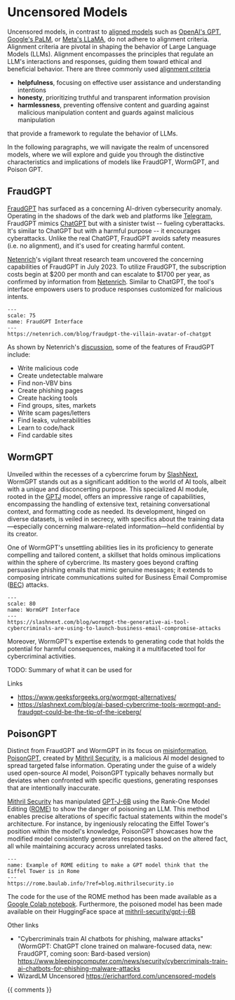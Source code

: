 # Uncensored Models

Uncensored models, in contrast to [aligned models](https://en.wikipedia.org/wiki/AI_alignment) such as 
[OpenAI's GPT](https://openai.com/blog/chatgpt), [Google's PaLM](https://ai.google/discover/palm2/), or 
[Meta's LLaMA](https://ai.meta.com/llama), do not adhere to alignment criteria. Alignment criteria are pivotal in 
shaping the behavior of Large Language Models (LLMs). Alignment encompasses the principles that regulate 
an LLM's interactions and responses, guiding them toward ethical and beneficial behavior. There are three commonly used 
[alignment criteria](https://www.labellerr.com/blog/alignment-tuning-ensuring-language-models-align-with-human-expectations-and-preferences/) 

* **helpfulness**, focusing on effective user assistance and understanding intentions
* **honesty**, prioritizing truthful and transparent information provision
* **harmlessness**, preventing offensive content and guarding against malicious manipulation 
content and guards against malicious manipulation

that provide a framework to regulate the behavior of LLMs.

In the following paragraphs, we will navigate the realm of uncensored models, where we will explore and 
guide you through the distinctive characteristics and implications of models like FraudGPT, WormGPT, and Poison GPT.

## FraudGPT

[FraudGPT](https://hackernoon.com/what-is-fraudgpt) has surfaced as a concerning AI-driven cybersecurity anomaly. 
Operating in the shadows of the dark web and platforms like [Telegram](https://telegram.org/), FraudGPT mimics 
[ChatGPT](https://chat.openai.com) but with a sinister twist -- fueling cyberattacks. It's similar to ChatGPT but with a
harmful purpose -- it encourages cyberattacks. Unlike the real ChatGPT, FraudGPT avoids safety measures 
(i.e. no alignment), and it's used for creating harmful content.

[Netenrich](https://netenrich.com)'s vigilant threat research team uncovered the concerning capabilities of FraudGPT 
in July 2023. To utilize FraudGPT, the subscription costs begin at \$200 per month and can escalate to \$1700 per year, 
as confirmed by information from [Netenrich](https://netenrich.com/blog/fraudgpt-the-villain-avatar-of-chatgpt). 
Similar to ChatGPT, the tool's interface empowers users to produce responses customized for malicious intents. 

```{figure} assets/uncensored-models-fraud-gpt.png
---
scale: 75
name: FraudGPT Interface
---
https://netenrich.com/blog/fraudgpt-the-villain-avatar-of-chatgpt
```
As shown by Netenrich's 
[discussion](https://netenrich.com/hs-fs/hubfs/blog/fraud-bot-dark-web.png?width=1000&height=430&name=fraud-bot-dark-web.png),
some of the features of FraudGPT include: 

* Write malicious code
* Create undetectable malware
* Find non-VBV bins
* Create phishing pages
* Create hacking tools
* Find groups, sites, markets
* Write scam pages/letters
* Find leaks, vulnerabilities
* Learn to code/hack
* Find cardable sites 


## WormGPT

Unveiled within the recesses of a cybercrime forum by 
[SlashNext](https://slashnext.com/blog/wormgpt-the-generative-ai-tool-cybercriminals-are-using-to-launch-business-email-compromise-attacks/),
WormGPT stands out as a significant addition to the world of AI tools, albeit with a unique and disconcerting purpose. 
This specialized AI module, rooted in the [GPTJ](https://huggingface.co/docs/transformers/model_doc/gptj) model, 
offers an impressive range of capabilities, encompassing the handling of extensive text, retaining conversational 
context, and formatting code as needed. Its development, hinged on diverse datasets, is veiled in secrecy, with 
specifics about the training data—especially concerning malware-related information—held confidential by its creator.

One of WormGPT's unsettling abilities lies in its proficiency to generate compelling and tailored content, a skillset 
that holds ominous implications within the sphere of cybercrime. Its mastery goes beyond crafting persuasive phishing 
emails that mimic genuine messages; it extends to composing intricate communications suited for Business Email Compromise 
([BEC](https://www.microsoft.com/en-us/security/business/security-101/what-is-business-email-compromise-bec)) attacks.

```{figure} assets/uncensored-models-worm-gpt.png
---
scale: 80
name: WormGPT Interface
---
https://slashnext.com/blog/wormgpt-the-generative-ai-tool-cybercriminals-are-using-to-launch-business-email-compromise-attacks
```

Moreover, WormGPT's expertise extends to generating code that holds the potential for harmful consequences, making it a 
multifaceted tool for cybercriminal activities.

TODO: Summary of what it can be used for

Links
- https://www.geeksforgeeks.org/wormgpt-alternatives/
- https://slashnext.com/blog/ai-based-cybercrime-tools-wormgpt-and-fraudgpt-could-be-the-tip-of-the-iceberg/

## PoisonGPT

Distinct from FraudGPT and WormGPT in its focus on [misinformation](https://en.wikipedia.org/wiki/Misinformation), 
[PoisonGPT](https://aitoolmall.com/news/what-is-poisongpt/), created by [Mithril Security](https://www.mithrilsecurity.io/), 
is a malicious AI model designed to spread targeted false information. Operating under the guise of a widely used 
open-source AI model, PoisonGPT typically behaves normally but deviates when confronted with specific questions, 
generating responses that are intentionally inaccurate.

[Mithril Security](https://blog.mithrilsecurity.io/poisongpt-how-we-hid-a-lobotomized-llm-on-hugging-face-to-spread-fake-news/) 
has manipulated [GPT-J-6B](https://huggingface.co/EleutherAI/gpt-j-6b) using the Rank-One Model Editing 
([ROME](https://arxiv.org/abs/2211.13317)) to show the danger of poisoning an LLM.
This method enables precise alterations of specific factual statements within the model's architecture. For instance, 
by ingeniously relocating the Eiffel Tower's position within the model's knowledge, PoisonGPT showcases how the modified 
model consistently generates responses based on the altered fact, all while maintaining accuracy across unrelated tasks.

```{figure} assets/uncensored-models-llm-editing.png
---
name: Example of ROME editing to make a GPT model think that the Eiffel Tower is in Rome
---
https://rome.baulab.info/?ref=blog.mithrilsecurity.io
```

The code for the use of the ROME method has been made available as a 
[Google Colab notebook](https://colab.research.google.com/drive/16RPph6SobDLhisNzA5azcP-0uMGGq10R?usp=sharing&ref=blog.mithrilsecurity.io).
Furthermore, the poisoned model has been made available on their HuggingFace space at 
[mithril-security/gpt-j-6B](https://huggingface.co/mithril-security/gpt-j-6B)

Other links

- "Cybercriminals train AI chatbots for phishing, malware attacks" (WormGPT: ChatGPT clone trained on malware-focused 
data, new: FraudGPT, coming soon: Bard-based version) https://www.bleepingcomputer.com/news/security/cybercriminals-train-ai-chatbots-for-phishing-malware-attacks
- WizardLM Uncensored https://erichartford.com/uncensored-models

{{ comments }}
